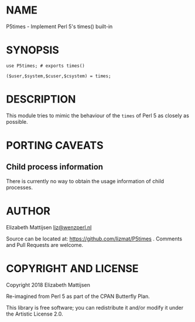 NAME
====

P5times - Implement Perl 5's times() built-in

SYNOPSIS
========

    use P5times; # exports times()

    ($user,$system,$cuser,$csystem) = times;

DESCRIPTION
===========

This module tries to mimic the behaviour of the `times` of Perl 5 as closely as possible.

PORTING CAVEATS
===============

Child process information
-------------------------

There is currently no way to obtain the usage information of child processes.

AUTHOR
======

Elizabeth Mattijsen <liz@wenzperl.nl>

Source can be located at: https://github.com/lizmat/P5times . Comments and Pull Requests are welcome.

COPYRIGHT AND LICENSE
=====================

Copyright 2018 Elizabeth Mattijsen

Re-imagined from Perl 5 as part of the CPAN Butterfly Plan.

This library is free software; you can redistribute it and/or modify it under the Artistic License 2.0.

